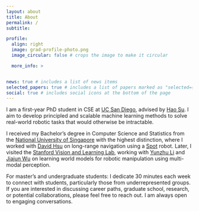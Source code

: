 ```yaml
---
layout: about
title: About
permalink: /
subtitle: 

profile:
  align: right
  image: grad-profile-photo.png
  image_circular: false # crops the image to make it circular

  more_info: >


news: true # includes a list of news items
selected_papers: true # includes a list of papers marked as "selected={true}"
social: true # includes social icons at the bottom of the page
---
```


I am a first-year PhD student in CSE at [UC San Diego](https://ucsd.edu/), advised by [Hao Su](https://cseweb.ucsd.edu/~haosu/). I aim to develop principled and scalable machine learning methods to solve real-world robotic tasks that would otherwise be intractable.

I received my Bachelor’s degree in Computer Science and Statistics from the [National University of Singapore](https://nus.edu.sg/) with the highest distinction, where I worked with [David Hsu](https://www.comp.nus.edu.sg/~dyhsu/) on long-range navigation using a [Spot](https://bostondynamics.com/products/spot/) robot. Later, I visited the [Stanford Vision and Learning Lab](https://svl.stanford.edu/), working with [Yunzhu Li](https://yunzhuli.github.io/) and [Jiajun Wu](https://jiajunwu.com/) on learning world models for robotic manipulation using multi-modal perception.

For master’s and undergraduate students: I dedicate 30 minutes each week to connect with students, particularly those from underrepresented groups. If you are interested in discussing career paths, graduate school, research, or potential collaborations, please feel free to reach out. I am always open to engaging conversations.

[//]: # (Link to your social media connections, too. This theme is set up to use [Font Awesome icons]&#40;https://fontawesome.com/&#41; and [Academicons]&#40;https://jpswalsh.github.io/academicons/&#41;, like the ones below. Add your Facebook, Twitter, LinkedIn, Google Scholar, or just disable all of them.)
